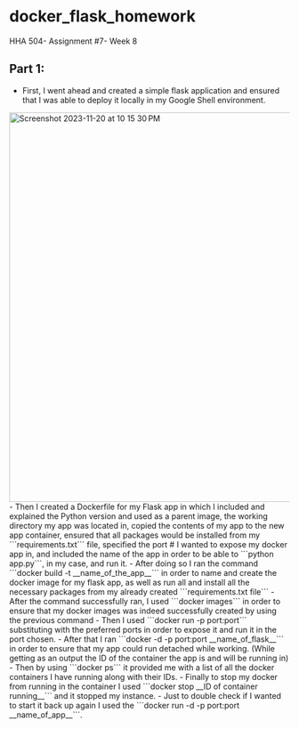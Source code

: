 # docker_flask_homework
HHA 504- Assignment #7- Week 8


## Part 1:
- First, I went ahead and created a simple flask application and ensured that I was able to deploy it locally in my Google Shell environment.
<img width="700" alt="Screenshot 2023-11-20 at 10 15 30 PM" src="https://github.com/angeliki-tzanou/docker_flask_homework/assets/141374140/b729709e-b8e2-473d-841b-208e8ac06bc2">
- Then I created a Dockerfile for my Flask app in which I included and explained the Python version and used as a parent image, the working directory my app was located in, copied the contents of my app to the new app container, ensured that all packages would be installed from my ```requirements.txt``` file, specified the port # I wanted to expose my docker app in, and included the name of the app in order to be able to ```python app.py```, in my case, and run it.
- After doing so I ran the command ```docker build -t __name_of_the_app__``` in order to name and create the docker image for my flask app, as well as run all and install all the necessary packages from my already created ```requirements.txt file```
- After the command successfully ran, I used ```docker images``` in order to ensure that my docker images was indeed successfully created by using the previous command
- Then I used ```docker run -p port:port``` substituting with the preferred ports in order to expose it and run it in the port chosen.
- After that I ran ```docker -d -p port:port __name_of_flask__``` in order to ensure that my app could run detached while working. (While getting as an output the ID of the container the app is and will be running in)
- Then by using ```docker ps``` it provided me with a list of all the docker containers I have running along with their IDs.
- Finally to stop my docker from running in the container I used ```docker stop __ID of container running__``` and it stopped my instance.
- Just to double check if I wanted to start it back up again I used the ```docker run -d -p port:port __name_of_app__```.
